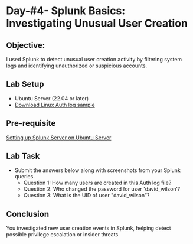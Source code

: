 # Day-#4- Splunk Basics: Investigating Unusual User Creation

## Objective:
I used Splunk to detect unusual user creation activity by filtering system logs and identifying unauthorized or suspicious accounts.

## Lab Setup
- Ubuntu Server (22.04 or later)
- [Download Linux Auth log sample](https://github.com/KarthikSArkasali/30-Days-SOC-Challenge/blob/main/Files/Linux_UnAuthorized_Auditd_logs.json)

## Pre-requisite

[Setting up Splunk Server on Ubuntu Server](https://github.com/KarthikSArkasali/30-Days-SOC-Challenge/blob/main/Challenge%234/DAY-%231.md)

## Lab Task
- Submit the answers below along with screenshots from your Splunk queries.
     - Question 1: How many users are created in this Auth log file?
     - Question 2: Who changed the password for user 'david_wilson’?
     - Question 3: What is the UID of user "david_wilson”?

## Conclusion
You investigated new user creation events in Splunk, helping detect possible privilege escalation or insider threats
